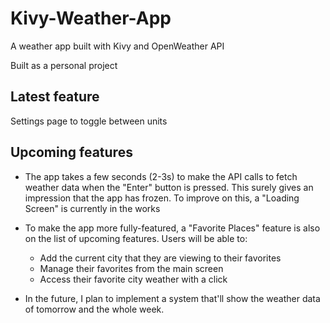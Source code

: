 # Kivy-Weather-App

A weather app built with Kivy and OpenWeather API

Built as a personal project

## Latest feature

Settings page to toggle between units

## Upcoming features

* The app takes a few seconds (2-3s) to make the API calls to fetch weather data when the "Enter" button is pressed. This surely gives an impression that the app has frozen. To improve on this, a "Loading Screen" is currently in the works

* To make the app more fully-featured, a "Favorite Places" feature is also on the list of upcoming features. Users will be able to:
  * Add the current city that they are viewing to their favorites
  * Manage their favorites from the main screen
  * Access their favorite city weather with a click
  
* In the future, I plan to implement a system that'll show the weather data of tomorrow and the whole week.
